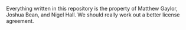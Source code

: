 Everything written in this repository is the property of Matthew Gaylor, Joshua Bean, and Nigel Hall. We should really work out a better
license agreement.
